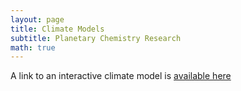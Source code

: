 ```yaml
---
layout: page
title: Climate Models
subtitle: Planetary Chemistry Research
math: true
---
```


A link to an interactive climate model is [available here](https://www.desmos.com/calculator/nvsj0deiva)
